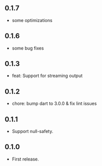 ## 0.1.7

* some optimizations

## 0.1.6

* some bug fixes

## 0.1.3

* feat: Support for streaming output

## 0.1.2

* chore: bump dart to 3.0.0 & fix lint issues

## 0.1.1

* Support null-safety.

## 0.1.0

* First release.
